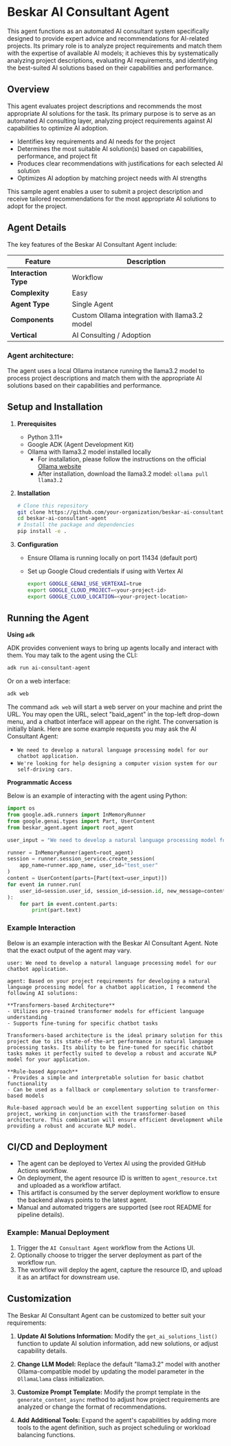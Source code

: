 # Beskar AI Consultant Agent

This agent functions as an automated AI consultant system specifically designed to provide expert advice and recommendations for AI-related projects. Its primary role is to analyze project requirements and match them with the expertise of available AI models; it achieves this by systematically analyzing project descriptions, evaluating AI requirements, and identifying the best-suited AI solutions based on their capabilities and performance.

## Overview
This agent evaluates project descriptions and recommends the most appropriate AI solutions for the task. Its primary purpose is to serve as an automated AI consulting layer, analyzing project requirements against AI capabilities to optimize AI adoption.

*   Identifies key requirements and AI needs for the project
*   Determines the most suitable AI solution(s) based on capabilities, performance, and project fit
*   Produces clear recommendations with justifications for each selected AI solution
*   Optimizes AI adoption by matching project needs with AI strengths

This sample agent enables a user to submit a project description and receive tailored recommendations for the most appropriate AI solutions to adopt for the project.

## Agent Details

The key features of the Beskar AI Consultant Agent include:

| Feature | Description |
| --- | --- |
| **Interaction Type** | Workflow |
| **Complexity**  | Easy |
| **Agent Type**  | Single Agent |
| **Components**  | Custom Ollama integration with llama3.2 model |
| **Vertical**  | AI Consulting / Adoption |

### Agent architecture:

The agent uses a local Ollama instance running the llama3.2 model to process project descriptions and match them with the appropriate AI solutions based on their capabilities and performance.

## Setup and Installation

1.  **Prerequisites**

    *   Python 3.11+
    *   Google ADK (Agent Development Kit)
    *   Ollama with llama3.2 model installed locally
        *   For installation, please follow the instructions on the official [Ollama website](https://ollama.ai/download)
        *   After installation, download the llama3.2 model: `ollama pull llama3.2`

2.  **Installation**

    ```bash
    # Clone this repository
    git clone https://github.com/your-organization/beskar-ai-consultant-agent.git
    cd beskar-ai-consultant-agent
    # Install the package and dependencies
    pip install -e .
    ```

3.  **Configuration**

    *   Ensure Ollama is running locally on port 11434 (default port)
    *   Set up Google Cloud credentials if using with Vertex AI

        ```bash
        export GOOGLE_GENAI_USE_VERTEXAI=true
        export GOOGLE_CLOUD_PROJECT=<your-project-id>
        export GOOGLE_CLOUD_LOCATION=<your-project-location>
        ```

## Running the Agent

**Using `adk`**

ADK provides convenient ways to bring up agents locally and interact with them.
You may talk to the agent using the CLI:

```bash
adk run ai-consultant-agent
```

Or on a web interface:

```bash
adk web
```

The command `adk web` will start a web server on your machine and print the URL.
You may open the URL, select "baid_agent" in the top-left drop-down menu, and
a chatbot interface will appear on the right. The conversation is initially
blank. Here are some example requests you may ask the AI Consultant Agent:

*   `We need to develop a natural language processing model for our chatbot application.`
*   `We're looking for help designing a computer vision system for our self-driving cars.`

**Programmatic Access**

Below is an example of interacting with the agent using Python:

```python
import os
from google.adk.runners import InMemoryRunner
from google.genai.types import Part, UserContent
from beskar_agent.agent import root_agent

user_input = "We need to develop a natural language processing model for our chatbot application."

runner = InMemoryRunner(agent=root_agent)
session = runner.session_service.create_session(
    app_name=runner.app_name, user_id="test_user"
)
content = UserContent(parts=[Part(text=user_input)])
for event in runner.run(
    user_id=session.user_id, session_id=session.id, new_message=content
):
    for part in event.content.parts:
        print(part.text)
```

### Example Interaction

Below is an example interaction with the Beskar AI Consultant Agent. Note that the exact output
of the agent may vary.

```
user: We need to develop a natural language processing model for our chatbot application.

agent: Based on your project requirements for developing a natural language processing model for a chatbot application, I recommend the following AI solutions:

**Transformers-based Architecture**
- Utilizes pre-trained transformer models for efficient language understanding
- Supports fine-tuning for specific chatbot tasks

Transformers-based architecture is the ideal primary solution for this project due to its state-of-the-art performance in natural language processing tasks. Its ability to be fine-tuned for specific chatbot tasks makes it perfectly suited to develop a robust and accurate NLP model for your application.

**Rule-based Approach**
- Provides a simple and interpretable solution for basic chatbot functionality
- Can be used as a fallback or complementary solution to transformer-based models

Rule-based approach would be an excellent supporting solution on this project, working in conjunction with the transformer-based architecture. This combination will ensure efficient development while providing a robust and accurate NLP model.
```

## CI/CD and Deployment

- The agent can be deployed to Vertex AI using the provided GitHub Actions workflow.
- On deployment, the agent resource ID is written to `agent_resource.txt` and uploaded as a workflow artifact.
- This artifact is consumed by the server deployment workflow to ensure the backend always points to the latest agent.
- Manual and automated triggers are supported (see root README for pipeline details).

### Example: Manual Deployment

1. Trigger the `AI Consultant Agent` workflow from the Actions UI.
2. Optionally choose to trigger the server deployment as part of the workflow run.
3. The workflow will deploy the agent, capture the resource ID, and upload it as an artifact for downstream use.

## Customization

The Beskar AI Consultant Agent can be customized to better suit your requirements:

1.  **Update AI Solutions Information:** Modify the `get_ai_solutions_list()` function to update AI solution information, add new solutions, or adjust capability details.

2.  **Change LLM Model:** Replace the default "llama3.2" model with another Ollama-compatible model by updating the model parameter in the `OllamaLlama` class initialization.

3.  **Customize Prompt Template:** Modify the prompt template in the `generate_content_async` method to adjust how project requirements are analyzed or change the format of recommendations.

4.  **Add Additional Tools:** Expand the agent's capabilities by adding more tools to the agent definition, such as project scheduling or workload balancing functions.